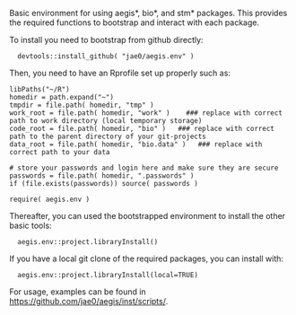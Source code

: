 Basic environment for using aegis*, bio*, and stm* packages. This provides the required functions to bootstrap and interact with each package.

To install you need to bootstrap from github directly: 

```
  devtools::install_github( "jae0/aegis.env" )
```

Then, you need to have an Rprofile set up properly such as:

```.
libPaths("~/R")
homedir = path.expand("~")
tmpdir = file.path( homedir, "tmp" )
work_root = file.path( homedir, "work" )    ### replace with correct path to work directory (local temporary storage)
code_root = file.path( homedir, "bio" )   ### replace with correct path to the parent directory of your git-projects
data_root = file.path( homedir, "bio.data" )   ### replace with correct path to your data

# store your passwords and login here and make sure they are secure
passwords = file.path( homedir, ".passwords" )
if (file.exists(passwords)) source( passwords )

require( aegis.env ) 
```


Thereafter, you can used the bootstrapped environment to install the other basic tools: 

```
  aegis.env::project.libraryInstall()
```

If you have a local git clone of the required packages, you can install with:

```
  aegis.env::project.libraryInstall(local=TRUE)  

```

For usage, examples can be found in https://github.com/jae0/aegis/inst/scripts/. 

